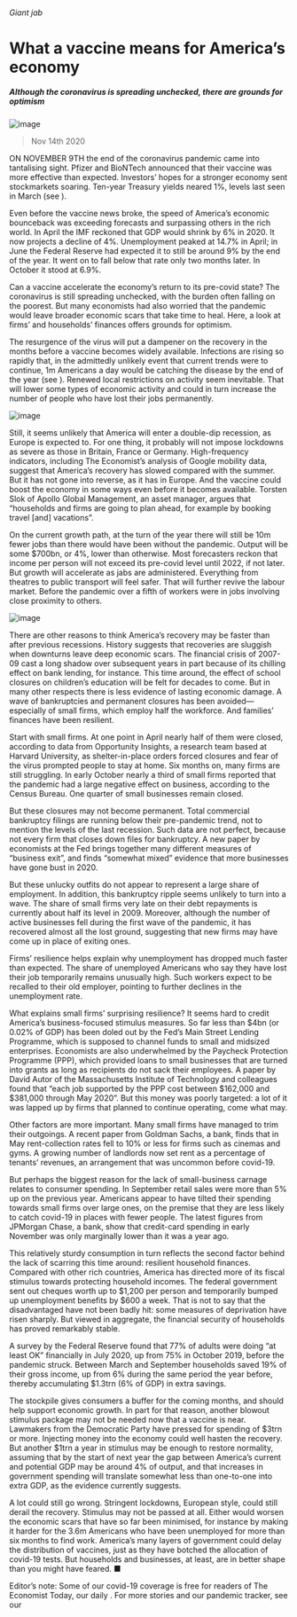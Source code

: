 ###### Giant jab
# What a vaccine means for America’s economy 
##### Although the coronavirus is spreading unchecked, there are grounds for optimism 
![image](images/20201114_FND001_1.jpg) 
> Nov 14th 2020 
ON NOVEMBER 9TH the end of the coronavirus pandemic came into tantalising sight. Pfizer and BioNTech announced that their vaccine was more effective than expected. Investors’ hopes for a stronger economy sent stockmarkets soaring. Ten-year Treasury yields neared 1%, levels last seen in March (see ).
Even before the vaccine news broke, the speed of America’s economic bounceback was exceeding forecasts and surpassing others in the rich world. In April the IMF reckoned that GDP would shrink by 6% in 2020. It now projects a decline of 4%. Unemployment peaked at 14.7% in April; in June the Federal Reserve had expected it to still be around 9% by the end of the year. It went on to fall below that rate only two months later. In October it stood at 6.9%.

Can a vaccine accelerate the economy’s return to its pre-covid state? The coronavirus is still spreading unchecked, with the burden often falling on the poorest. But many economists had also worried that the pandemic would leave broader economic scars that take time to heal. Here, a look at firms’ and households’ finances offers grounds for optimism.
The resurgence of the virus will put a dampener on the recovery in the months before a vaccine becomes widely available. Infections are rising so rapidly that, in the admittedly unlikely event that current trends were to continue, 1m Americans a day would be catching the disease by the end of the year (see ). Renewed local restrictions on activity seem inevitable. That will lower some types of economic activity and could in turn increase the number of people who have lost their jobs permanently.
![image](images/20201114_FNC329_0.png) 

Still, it seems unlikely that America will enter a double-dip recession, as Europe is expected to. For one thing, it probably will not impose lockdowns as severe as those in Britain, France or Germany. High-frequency indicators, including The Economist’s analysis of Google mobility data, suggest that America’s recovery has slowed compared with the summer. But it has not gone into reverse, as it has in Europe. And the vaccine could boost the economy in some ways even before it becomes available. Torsten Slok of Apollo Global Management, an asset manager, argues that “households and firms are going to plan ahead, for example by booking travel [and] vacations”.
On the current growth path, at the turn of the year there will still be 10m fewer jobs than there would have been without the pandemic. Output will be some $700bn, or 4%, lower than otherwise. Most forecasters reckon that income per person will not exceed its pre-covid level until 2022, if not later. But growth will accelerate as jabs are administered. Everything from theatres to public transport will feel safer. That will further revive the labour market. Before the pandemic over a fifth of workers were in jobs involving close proximity to others.
![image](images/20201114_FNC233_0.png) 

There are other reasons to think America’s recovery may be faster than after previous recessions. History suggests that recoveries are sluggish when downturns leave deep economic scars. The financial crisis of 2007-09 cast a long shadow over subsequent years in part because of its chilling effect on bank lending, for instance. This time around, the effect of school closures on children’s education will be felt for decades to come. But in many other respects there is less evidence of lasting economic damage. A wave of bankruptcies and permanent closures has been avoided—especially of small firms, which employ half the workforce. And families’ finances have been resilient.
Start with small firms. At one point in April nearly half of them were closed, according to data from Opportunity Insights, a research team based at Harvard University, as shelter-in-place orders forced closures and fear of the virus prompted people to stay at home. Six months on, many firms are still struggling. In early October nearly a third of small firms reported that the pandemic had a large negative effect on business, according to the Census Bureau. One quarter of small businesses remain closed.
But these closures may not become permanent. Total commercial bankruptcy filings are running below their pre-pandemic trend, not to mention the levels of the last recession. Such data are not perfect, because not every firm that closes down files for bankruptcy. A new paper by economists at the Fed brings together many different measures of “business exit”, and finds “somewhat mixed” evidence that more businesses have gone bust in 2020.
But these unlucky outfits do not appear to represent a large share of employment. In addition, this bankruptcy ripple seems unlikely to turn into a wave. The share of small firms very late on their debt repayments is currently about half its level in 2009. Moreover, although the number of active businesses fell during the first wave of the pandemic, it has recovered almost all the lost ground, suggesting that new firms may have come up in place of exiting ones.
Firms’ resilience helps explain why unemployment has dropped much faster than expected. The share of unemployed Americans who say they have lost their job temporarily remains unusually high. Such workers expect to be recalled to their old employer, pointing to further declines in the unemployment rate.
What explains small firms’ surprising resilience? It seems hard to credit America’s business-focused stimulus measures. So far less than $4bn (or 0.02% of GDP) has been doled out by the Fed’s Main Street Lending Programme, which is supposed to channel funds to small and midsized enterprises. Economists are also underwhelmed by the Paycheck Protection Programme (PPP), which provided loans to small businesses that are turned into grants as long as recipients do not sack their employees. A paper by David Autor of the Massachusetts Institute of Technology and colleagues found that “each job supported by the PPP cost between $162,000 and $381,000 through May 2020”. But this money was poorly targeted: a lot of it was lapped up by firms that planned to continue operating, come what may.
Other factors are more important. Many small firms have managed to trim their outgoings. A recent paper from Goldman Sachs, a bank, finds that in May rent-collection rates fell to 10% or less for firms such as cinemas and gyms. A growing number of landlords now set rent as a percentage of tenants’ revenues, an arrangement that was uncommon before covid-19.
But perhaps the biggest reason for the lack of small-business carnage relates to consumer spending. In September retail sales were more than 5% up on the previous year. Americans appear to have tilted their spending towards small firms over large ones, on the premise that they are less likely to catch covid-19 in places with fewer people. The latest figures from JPMorgan Chase, a bank, show that credit-card spending in early November was only marginally lower than it was a year ago.
This relatively sturdy consumption in turn reflects the second factor behind the lack of scarring this time around: resilient household finances. Compared with other rich countries, America has directed more of its fiscal stimulus towards protecting household incomes. The federal government sent out cheques worth up to $1,200 per person and temporarily bumped up unemployment benefits by $600 a week. That is not to say that the disadvantaged have not been badly hit: some measures of deprivation have risen sharply. But viewed in aggregate, the financial security of households has proved remarkably stable.
A survey by the Federal Reserve found that 77% of adults were doing “at least OK” financially in July 2020, up from 75% in October 2019, before the pandemic struck. Between March and September households saved 19% of their gross income, up from 6% during the same period the year before, thereby accumulating $1.3trn (6% of GDP) in extra savings.
The stockpile gives consumers a buffer for the coming months, and should help support economic growth. In part for that reason, another blowout stimulus package may not be needed now that a vaccine is near. Lawmakers from the Democratic Party have pressed for spending of $3trn or more. Injecting money into the economy could well hasten the recovery. But another $1trn a year in stimulus may be enough to restore normality, assuming that by the start of next year the gap between America’s current and potential GDP may be around 4% of output, and that increases in government spending will translate somewhat less than one-to-one into extra GDP, as the evidence currently suggests.
A lot could still go wrong. Stringent lockdowns, European style, could still derail the recovery. Stimulus may not be passed at all. Either would worsen the economic scars that have so far been minimised, for instance by making it harder for the 3.6m Americans who have been unemployed for more than six months to find work. America’s many layers of government could delay the distribution of vaccines, just as they have botched the allocation of covid-19 tests. But households and businesses, at least, are in better shape than you might have feared. ■
Editor’s note: Some of our covid-19 coverage is free for readers of The Economist Today, our daily . For more stories and our pandemic tracker, see our 
